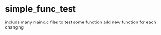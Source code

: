# simple_func_test
include many mainx.c files to test some function
add new function for each changing
